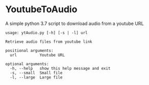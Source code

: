 # YoutubeToAudio
A simple python 3.7 script to download audio from a youtube URL

```
usage: ytAudio.py [-h] [-s | -l] url

Retrieve audio files from youtube link

positional arguments:
  url          Youtube URL

optional arguments:
  -h, --help   show this help message and exit
  -s, --small  Small file
  -l, --large  Large file
  ```
